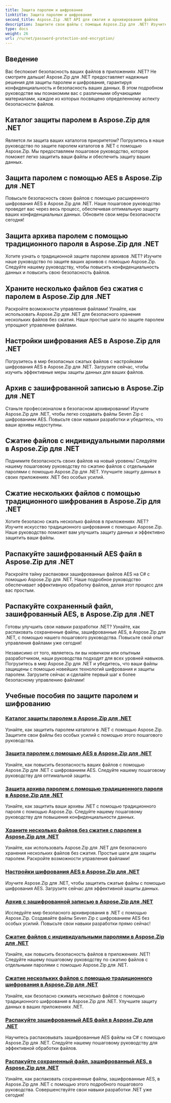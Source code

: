 ```yaml
---
title: Защита паролем и шифрование
linktitle: Защита паролем и шифрование
second_title: Aspose.Zip .NET API для сжатия и архивирования файлов
description: Защитите свои файлы с помощью Aspose.Zip для .NET! Изучите пошаговые руководства по защите паролем и шифрованию, от AES до традиционных методов.
type: docs
weight: 26
url: /ru/net/password-protection-and-encryption/
---
```


## Введение

Вас беспокоит безопасность ваших файлов в приложениях .NET? Не смотрите дальше! Aspose.Zip для .NET предоставляет надежные решения для защиты паролем и шифрования, гарантируя конфиденциальность и безопасность ваших данных. В этом подробном руководстве мы познакомим вас с различными обучающими материалами, каждое из которых посвящено определенному аспекту безопасности файлов.

## Каталог защиты паролем в Aspose.Zip для .NET

Является ли защита ваших каталогов приоритетом? Погрузитесь в наше руководство по защите паролем каталогов в .NET с помощью Aspose.Zip. Мы предоставляем пошаговое руководство, которое поможет легко защитить ваши файлы и обеспечить защиту ваших данных.

## Защита паролем с помощью AES в Aspose.Zip для .NET

Повысьте безопасность своих файлов с помощью расширенного шифрования AES в Aspose.Zip для .NET. Наше пошаговое руководство проведет вас через весь процесс, обеспечивая оптимальную защиту ваших конфиденциальных данных. Обновите свои меры безопасности сегодня!

## Защита архива паролем с помощью традиционного пароля в Aspose.Zip для .NET

Хотите узнать о традиционной защите паролем архивов .NET? Изучите наше руководство по защите ваших архивов с помощью Aspose.Zip. Следуйте нашему руководству, чтобы повысить конфиденциальность данных и повысить свою безопасность файлов.

## Храните несколько файлов без сжатия с паролем в Aspose.Zip для .NET

Раскройте возможности управления файлами! Узнайте, как использовать Aspose.Zip для .NET для безопасного хранения нескольких файлов без сжатия. Наши простые шаги по защите паролем упрощают управление файлами.

## Настройки шифрования AES в Aspose.Zip для .NET

Погрузитесь в мир безопасных сжатых файлов с настройками шифрования AES в Aspose.Zip для .NET. Загрузите сейчас, чтобы изучить эффективные меры защиты данных для ваших файлов.

## Архив с зашифрованной записью в Aspose.Zip для .NET

Станьте профессионалом в безопасном архивировании! Изучите Aspose.Zip для .NET, чтобы легко создавать файлы Seven Zip с шифрованием AES. Повысьте свои навыки разработки и убедитесь, что ваши архивы недоступны.

## Сжатие файлов с индивидуальными паролями в Aspose.Zip для .NET

Поднимите безопасность своих файлов на новый уровень! Следуйте нашему пошаговому руководству по сжатию файлов с отдельными паролями с помощью Aspose.Zip для .NET. Улучшите защиту данных в своих приложениях .NET без особых усилий.

## Сжатие нескольких файлов с помощью традиционного шифрования в Aspose.Zip для .NET

Хотите безопасно сжать несколько файлов в приложениях .NET? Изучите искусство традиционного шифрования с помощью Aspose.Zip. Наше руководство поможет вам улучшить защиту данных и эффективно защитить ваши файлы.

## Распакуйте зашифрованный AES файл в Aspose.Zip для .NET

Раскройте тайну распаковки зашифрованных файлов AES на C# с помощью Aspose.Zip для .NET. Наше подробное руководство обеспечивает эффективную обработку файлов, делая этот процесс для вас простым.

## Распакуйте сохраненный файл, зашифрованный AES, в Aspose.Zip для .NET

Готовы улучшить свои навыки разработки .NET? Узнайте, как распаковать сохраненные файлы, зашифрованные AES, в Aspose.Zip для .NET, с помощью нашего пошагового руководства. Повысьте свой опыт управления файлами уже сегодня!

Независимо от того, являетесь ли вы новичком или опытным разработчиком, наши руководства подходят для всех уровней навыков. Погрузитесь в мир Aspose.Zip для .NET и убедитесь, что ваши файлы защищены с помощью новейших технологий шифрования и защиты паролем. Загрузите сейчас и сделайте первый шаг к более безопасному управлению файлами!
## Учебные пособия по защите паролем и шифрованию
### [Каталог защиты паролем в Aspose.Zip для .NET](./password-protect-directory/)
Узнайте, как защитить паролем каталоги в .NET с помощью Aspose.Zip. Защитите свои файлы без особых усилий с помощью этого пошагового руководства.
### [Защита паролем с помощью AES в Aspose.Zip для .NET](./password-protect-with-aes/)
Узнайте, как повысить безопасность ваших файлов с помощью Aspose.Zip для .NET с шифрованием AES. Следуйте нашему пошаговому руководству для оптимальной защиты.
### [Защита архива паролем с помощью традиционного пароля в Aspose.Zip для .NET](./password-protect-archive-traditional-password/)
Узнайте, как защитить ваши архивы .NET с помощью традиционного пароля с помощью Aspose.Zip. Следуйте нашему пошаговому руководству для повышения конфиденциальности данных.
### [Храните несколько файлов без сжатия с паролем в Aspose.Zip для .NET](./store-multiple-files-no-compression-password/)
Узнайте, как использовать Aspose.Zip для .NET для безопасного хранения нескольких файлов без сжатия. Простые шаги для защиты паролем. Раскройте возможности управления файлами!
### [Настройки шифрования AES в Aspose.Zip для .NET](./aes-encryption-settings/)
Изучите Aspose.Zip для .NET, чтобы защитить сжатые файлы с помощью шифрования AES. Загрузите сейчас для эффективной защиты данных.
### [Архив с зашифрованной записью в Aspose.Zip для .NET](./archive-with-encrypted-entry/)
Исследуйте мир безопасного архивирования в .NET с помощью Aspose.Zip. Создавайте файлы Seven Zip с шифрованием AES без особых усилий. Повысьте свои навыки разработки прямо сейчас!
### [Сжатие файлов с индивидуальными паролями в Aspose.Zip для .NET](./compress-files-individual-passwords/)
Узнайте, как повысить безопасность файлов в приложениях .NET! Следуйте нашему пошаговому руководству по сжатию файлов с отдельными паролями с помощью Aspose.Zip для .NET.
### [Сжатие нескольких файлов с помощью традиционного шифрования в Aspose.Zip для .NET](./compress-multiple-files-traditional-encryption/)
Узнайте, как безопасно сжимать несколько файлов с помощью традиционного шифрования в Aspose.Zip для .NET. Улучшите защиту данных в ваших приложениях .NET.
### [Распакуйте зашифрованный AES файл в Aspose.Zip для .NET](./decompress-aes-encrypted-file/)
Научитесь распаковывать зашифрованные AES файлы на C# с помощью Aspose.Zip для .NET. Следуйте нашему пошаговому руководству для эффективной обработки файлов.
### [Распакуйте сохраненный файл, зашифрованный AES, в Aspose.Zip для .NET](./decompress-aes-encrypted-stored-file/)
Узнайте, как распаковать сохраненные файлы, зашифрованные AES, в Aspose.Zip для .NET с помощью этого подробного пошагового руководства. Совершенствуйте свои навыки разработки .NET уже сегодня!